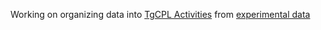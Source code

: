 Working on organizing data into [TgCPL Activities](https://docs.google.com/spreadsheets/d/1Lo0Nc6OFRyUe0arYsGTmi4eR1rFFTiq_GEcoAIC9rmE/edit?usp=sharing) from [experimental data](https://docs.google.com/spreadsheets/d/0B7YNPpJXYWK8cnFVWXFxMWJhZDV4dmM3LVZvNmFldDlCbTJV/edit?usp=sharing&ouid=104609175179432674295&resourcekey=0-q9aMd3mjCopFToB8Kx_lEA&rtpof=true&sd=true)

